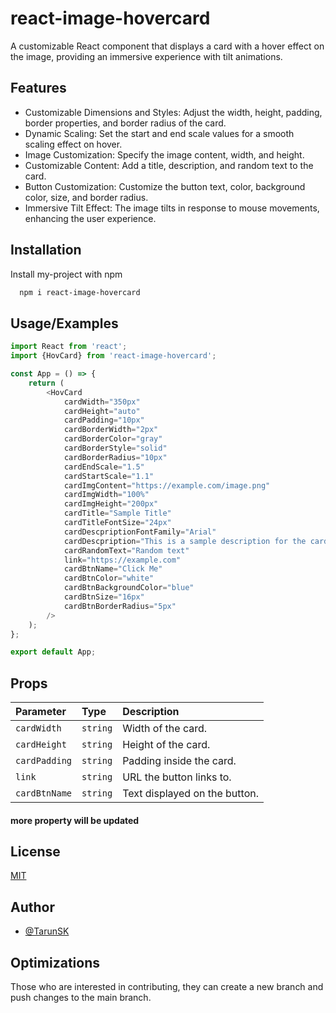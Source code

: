 
# react-image-hovercard

A customizable React component that displays a card with a hover effect on the image, providing an immersive experience with tilt animations.




## Features

- Customizable Dimensions and Styles: Adjust the width, height, padding, border properties, and border radius of the card.
- Dynamic Scaling: Set the start and end scale values for a smooth scaling effect on hover.
- Image Customization: Specify the image content, width, and height.
- Customizable Content: Add a title, description, and random text to the card.
- Button Customization: Customize the button text, color, background color, size, and border radius.
- Immersive Tilt Effect: The image tilts in response to mouse movements, enhancing the user experience.


## Installation

Install my-project with npm

```bash
  npm i react-image-hovercard
```
    
## Usage/Examples

```javascript
import React from 'react';
import {HovCard} from 'react-image-hovercard';

const App = () => {
    return (
        <HovCard
            cardWidth="350px"
            cardHeight="auto"
            cardPadding="10px"
            cardBorderWidth="2px"
            cardBorderColor="gray"
            cardBorderStyle="solid"
            cardBorderRadius="10px"
            cardEndScale="1.5"
            cardStartScale="1.1"
            cardImgContent="https://example.com/image.png"
            cardImgWidth="100%"
            cardImgHeight="200px"
            cardTitle="Sample Title"
            cardTitleFontSize="24px"
            cardDescpriptionFontFamily="Arial"
            cardDescpription="This is a sample description for the card."
            cardRandomText="Random text"
            link="https://example.com"
            cardBtnName="Click Me"
            cardBtnColor="white"
            cardBtnBackgroundColor="blue"
            cardBtnSize="16px"
            cardBtnBorderRadius="5px"
        />
    );
};

export default App;

```


## Props




| Parameter | Type     | Description                |
| :-------- | :------- | :------------------------- |
| `cardWidth` | `string` | Width of the card. |
| `cardHeight` | `string` | Height of the card. |
| `cardPadding` | `string` | Padding inside the card. |
| `link` | `string` | 	URL the button links to.|
| `cardBtnName` | `string` | Text displayed on the button. |


#### more property will be updated




## License

[MIT](https://choosealicense.com/licenses/mit/)


## Author

- [@TarunSK](https://github.com/Toxic-Whitelgnd)


## Optimizations

Those who are interested in contributing, they can create a new branch and push changes to the main branch.


